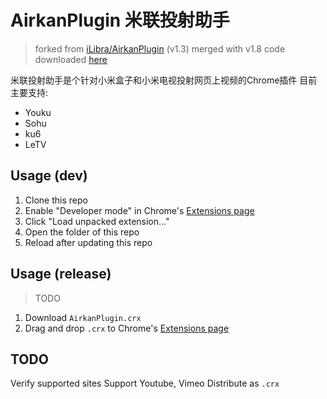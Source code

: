 # AirkanPlugin 米联投射助手

> forked from [iLibra/AirkanPlugin](https://github.com/iLibra/AirkanPlugin) (v1.3)
> merged with v1.8 code downloaded [here](http://bbs.xiaomi.cn/thread-9178015-1-1.html)

米联投射助手是个针对小米盒子和小米电视投射网页上视频的Chrome插件
目前主要支持:
- Youku
- Sohu
- ku6
- LeTV

## Usage (dev)

1. Clone this repo
2. Enable "Developer mode" in Chrome's [Extensions page](chrome://extensions/)
3. Click "Load unpacked extension..."
4. Open the folder of this repo
5. Reload after updating this repo

## Usage (release)

> TODO

1. Download `AirkanPlugin.crx`
2. Drag and drop `.crx` to Chrome's [Extensions page](chrome://extensions/)

## TODO

Verify supported sites
Support Youtube, Vimeo
Distribute as `.crx`
